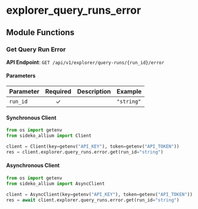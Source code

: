 # explorer_query_runs_error

## Module Functions
### Get Query Run Error <a name="get"></a>



**API Endpoint**: `GET /api/v1/explorer/query-runs/{run_id}/error`

#### Parameters

| Parameter | Required | Description | Example |
|-----------|:--------:|-------------|--------|
| `run_id` | ✓ |  | `"string"` |

#### Synchronous Client

```python
from os import getenv
from sideko_allium import Client

client = Client(key=getenv("API_KEY"), token=getenv("API_TOKEN"))
res = client.explorer.query_runs.error.get(run_id="string")

```

#### Asynchronous Client

```python
from os import getenv
from sideko_allium import AsyncClient

client = AsyncClient(key=getenv("API_KEY"), token=getenv("API_TOKEN"))
res = await client.explorer.query_runs.error.get(run_id="string")

```
<!-- CUSTOM DOCS START -->

<!-- CUSTOM DOCS END -->

